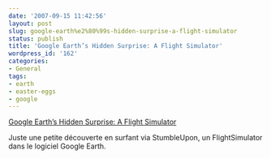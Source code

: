 ```yaml
---
date: '2007-09-15 11:42:56'
layout: post
slug: google-earth%e2%80%99s-hidden-surprise-a-flight-simulator
status: publish
title: 'Google Earth’s Hidden Surprise: A Flight Simulator'
wordpress_id: '162'
categories:
- General
tags:
- earth
- easter-eggs
- google
---
```


[Google Earth’s Hidden Surprise: A Flight Simulator](http://www.techcrunch.com/2007/08/31/google-earths-easter-egg-a-flight-simulator/)

Juste une petite découverte en surfant via StumbleUpon, un FlightSimulator dans le logiciel Google Earth.
